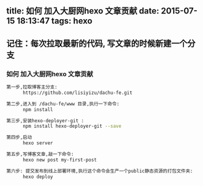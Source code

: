 title: 如何 加入大厨网hexo 文章贡献
date: 2015-07-15 18:13:47
tags: hexo
---

## 记住：每次拉取最新的代码, 写文章的时候新建一个分支

### 如何 加入大厨网hexo 文章贡献

``` bash
第一步,拉取博客主分支:
      https://github.com/lisiyizu/dachu-fe.git
``` 

``` bash
第二步,进入到 /dachu-fe/www 目录,执行一下命令: 
      npm install
``` 

``` bash
第三步,安装hexo-deployer-git :
      npm install hexo-deployer-git --save
``` 

``` bash
第四步,启动
      hexo server
``` 

``` bash
第五步,写博客文章,敲一下命令:
      hexo new post my-first-post
``` 

``` bash
第六步: 提交发布到线上部署环境,执行这个命令会生产一个public静态资源的打包文件夹:
      hexo deploy
```       
